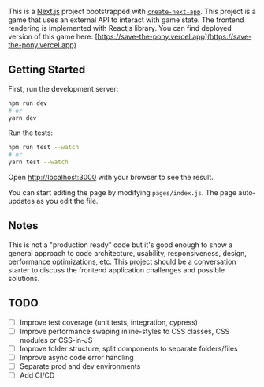 This is a [Next.js](https://nextjs.org/) project bootstrapped with [`create-next-app`](https://github.com/vercel/next.js/tree/canary/packages/create-next-app). 
This project is a game that uses an external API to interact with game state. The frontend rendering is implemented with Reactjs library. You can find deployed version of this game here: [https://save-the-pony.vercel.app](https://save-the-pony.vercel.app)

## Getting Started

First, run the development server:

```bash
npm run dev
# or
yarn dev
```

Run the tests:

```bash
npm run test --watch
# or
yarn test --watch
```

Open [http://localhost:3000](http://localhost:3000) with your browser to see the result.

You can start editing the page by modifying `pages/index.js`. The page auto-updates as you edit the file.

## Notes

This is not a "production ready" code but it's good enough to show a general approach to code architecture, usability, responsiveness, design, performance optimizations, etc. This project should be a conversation starter to discuss the frontend application challenges and possible solutions. 

## TODO

- [ ] Improve test coverage (unit tests, integration, cypress)
- [ ] Improve performance swaping inline-styles to CSS classes, CSS modules or CSS-in-JS
- [ ] Improve folder structure, split components to separate folders/files
- [ ] Improve async code error handling
- [ ] Separate prod and dev environments
- [ ] Add CI/CD
